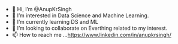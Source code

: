 - 👋 Hi, I’m @AnupKrSingh
- 👀 I’m interested in Data Science and Machine Learning.
- 🌱 I’m currently learning DS and ML
- 💞️ I’m looking to collaborate on Everthing related to my interest.
- 📫 How to reach me ...https://www.linkedin.com/in/anupkrsingh/

<!---
AnupKrSingh/AnupKrSingh is a ✨ special ✨ repository because its `README.md` (this file) appears on your GitHub profile.
You can click the Preview link to take a look at your changes.
--->
